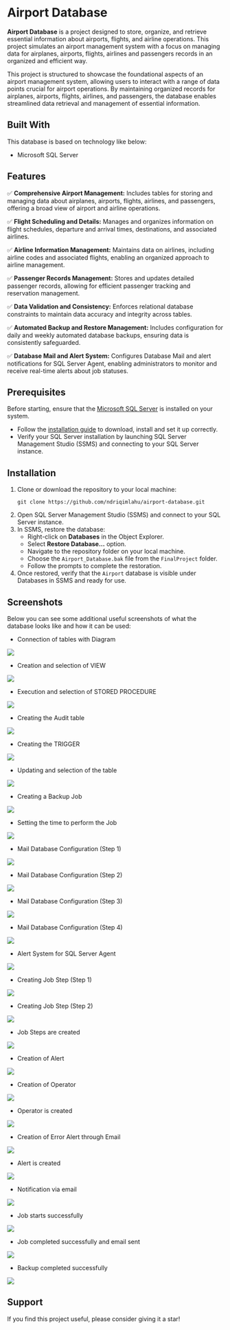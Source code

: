 # Airport Database

**Airport Database** is a project designed to store, organize, and retrieve essential information about airports, flights, and airline operations. This project simulates an airport management system with a focus on managing data for airplanes, airports, flights, airlines and passengers records in an organized and efficient way.

This project is structured to showcase the foundational aspects of an airport management system, allowing users to interact with a range of data points crucial for airport operations. By maintaining organized records for airplanes, airports, flights, airlines, and passengers, the database enables streamlined data retrieval and management of essential information.

## Built With

This database is based on technology like below:
* Microsoft SQL Server

## Features

✅ **Comprehensive Airport Management:** Includes tables for storing and managing data about airplanes, airports, flights, airlines, and passengers, offering a broad view of airport and airline operations.

✅ **Flight Scheduling and Details:** Manages and organizes information on flight schedules, departure and arrival times, destinations, and associated airlines.

✅ **Airline Information Management:** Maintains data on airlines, including airline codes and associated flights, enabling an organized approach to airline management.

✅ **Passenger Records Management:** Stores and updates detailed passenger records, allowing for efficient passenger tracking and reservation management.

✅ **Data Validation and Consistency:** Enforces relational database constraints to maintain data accuracy and integrity across tables.

✅ **Automated Backup and Restore Management:** Includes configuration for daily and weekly automated database backups, ensuring data is consistently safeguarded.

✅ **Database Mail and Alert System:** Configures Database Mail and alert notifications for SQL Server Agent, enabling administrators to monitor and receive real-time alerts about job statuses.

## Prerequisites

Before starting, ensure that the [Microsoft SQL Server](https://www.microsoft.com/en-us/sql-server/sql-server-downloads) is installed on your system.
- Follow the [installation guide](https://learn.microsoft.com/en-us/sql/database-engine/install-windows/install-sql-server) to download, install and set it up correctly.
- Verify your SQL Server installation by launching SQL Server Management Studio (SSMS) and connecting to your SQL Server instance.

## Installation

1. Clone or download the repository to your local machine:
   ```
   git clone https://github.com/ndriqimlahu/airport-database.git
   ```
2. Open SQL Server Management Studio (SSMS) and connect to your SQL Server instance.
3. In SSMS, restore the database:
    - Right-click on **Databases** in the Object Explorer.
    - Select **Restore Database...** option.
    - Navigate to the repository folder on your local machine.
    - Choose the `Airport_Database.bak` file from the `FinalProject` folder.
    - Follow the prompts to complete the restoration.
4. Once restored, verify that the `Airport` database is visible under Databases in SSMS and ready for use.

## Screenshots

Below you can see some additional useful screenshots of what the database looks like and how it can be used:

* Connection of tables with Diagram
<img src="https://raw.githubusercontent.com/ndriqimlahu/airport-database/main/FinalProject/FinalProject_Preview/06-Lidhja%20e%20tabelave%20me%20Diagram.JPG">

* Creation and selection of VIEW
<img src="https://raw.githubusercontent.com/ndriqimlahu/airport-database/main/FinalProject/FinalProject_Preview/08-Selektimi%20i%20VIEW.JPG">

* Execution and selection of STORED PROCEDURE
<img src="https://raw.githubusercontent.com/ndriqimlahu/airport-database/main/FinalProject/FinalProject_Preview/11-Selektimi%20pas%20ekzekutimit%20t%C3%AB%20STORED%20PROCEDURE.JPG">

* Creating the Audit table
<img src="https://raw.githubusercontent.com/ndriqimlahu/airport-database/main/FinalProject/FinalProject_Preview/12-Krijimi%20i%20tabel%C3%ABs%20Audit.JPG">

* Creating the TRIGGER
<img src="https://raw.githubusercontent.com/ndriqimlahu/airport-database/main/FinalProject/FinalProject_Preview/13-Krijimi%20i%20TRIGGER.JPG">

* Updating and selection of the table
<img src="https://raw.githubusercontent.com/ndriqimlahu/airport-database/main/FinalProject/FinalProject_Preview/14-Update%20dhe%20Selekti%20i%20tabel%C3%ABs.JPG">

* Creating a Backup Job
<img src="https://raw.githubusercontent.com/ndriqimlahu/airport-database/main/FinalProject/FinalProject_Preview/15-Krijimi%20i%20Job-it%20p%C3%ABr%20BackUp.JPG">

* Setting the time to perform the Job
<img src="https://raw.githubusercontent.com/ndriqimlahu/airport-database/main/FinalProject/FinalProject_Preview/16-Caktimi%20i%20or%C3%ABs%20p%C3%ABr%20kryerjen%20e%20Job-it.JPG">

* Mail Database Configuration (Step 1)
<img src="https://raw.githubusercontent.com/ndriqimlahu/airport-database/main/FinalProject/FinalProject_Preview/19-Konfigurimi%20i%20Database%20Mail-3.JPG">

* Mail Database Configuration (Step 2)
<img src="https://raw.githubusercontent.com/ndriqimlahu/airport-database/main/FinalProject/FinalProject_Preview/20-Konfigurimi%20i%20Database%20Mail-4.JPG">

* Mail Database Configuration (Step 3)
<img src="https://raw.githubusercontent.com/ndriqimlahu/airport-database/main/FinalProject/FinalProject_Preview/21-Konfigurimi%20i%20Database%20Mail-5.JPG">

* Mail Database Configuration (Step 4)
<img src="https://raw.githubusercontent.com/ndriqimlahu/airport-database/main/FinalProject/FinalProject_Preview/25-Konfigurimi%20i%20Database%20Mail-9.JPG">

* Alert System for SQL Server Agent
<img src="https://raw.githubusercontent.com/ndriqimlahu/airport-database/main/FinalProject/FinalProject_Preview/27-Alert%20System%20p%C3%ABr%20SQL%20Server%20Agent.JPG">

* Creating Job Step (Step 1)
<img src="https://raw.githubusercontent.com/ndriqimlahu/airport-database/main/FinalProject/FinalProject_Preview/28-Job%20Step-1.JPG">

* Creating Job Step (Step 2)
<img src="https://raw.githubusercontent.com/ndriqimlahu/airport-database/main/FinalProject/FinalProject_Preview/29-Job%20Step-2.JPG">

* Job Steps are created
<img src="https://raw.githubusercontent.com/ndriqimlahu/airport-database/main/FinalProject/FinalProject_Preview/30-Job%20Step%20%C3%ABsht%C3%AB%20kryer.JPG">

* Creation of Alert
<img src="https://raw.githubusercontent.com/ndriqimlahu/airport-database/main/FinalProject/FinalProject_Preview/31-Alert%20krijimi.JPG">

* Creation of Operator
<img src="https://raw.githubusercontent.com/ndriqimlahu/airport-database/main/FinalProject/FinalProject_Preview/32-Operator%20krijimi.JPG">

* Operator is created
<img src="https://raw.githubusercontent.com/ndriqimlahu/airport-database/main/FinalProject/FinalProject_Preview/33-Operator%20i%20krijuar.JPG">

* Creation of Error Alert through Email
<img src="https://raw.githubusercontent.com/ndriqimlahu/airport-database/main/FinalProject/FinalProject_Preview/34-Alert%20error%20p%C3%ABrmes%20Email.JPG">

* Alert is created
<img src="https://raw.githubusercontent.com/ndriqimlahu/airport-database/main/FinalProject/FinalProject_Preview/35-Alerti%20i%20kryer.JPG">

* Notification via email
<img src="https://raw.githubusercontent.com/ndriqimlahu/airport-database/main/FinalProject/FinalProject_Preview/36-Njoftimi%20per%20email.JPG">

* Job starts successfully
<img src="https://raw.githubusercontent.com/ndriqimlahu/airport-database/main/FinalProject/FinalProject_Preview/37-Job%20starton%20me%20sukses.JPG">

* Job completed successfully and email sent
<img src="https://raw.githubusercontent.com/ndriqimlahu/airport-database/main/FinalProject/FinalProject_Preview/38-Job%20u%20krye%20me%20sukses.JPG">

* Backup completed successfully
<img src="https://raw.githubusercontent.com/ndriqimlahu/airport-database/main/FinalProject/FinalProject_Preview/39-BackUp%20i%20kryer%20me%20sukses.JPG">

## Support

If you find this project useful, please consider giving it a star!
